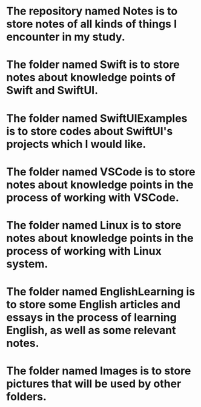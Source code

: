 # The repository named Notes is to store notes of all kinds of things I encounter in my study.

# The folder named Swift is to store notes about knowledge points of Swift and SwiftUI.
# The folder named SwiftUIExamples is to store codes about SwiftUI's projects which I would like.
# The folder named VSCode is to store notes about knowledge points in the process of working with VSCode.
# The folder named Linux is to store notes about knowledge points in the process of working with Linux system.
# The folder named EnglishLearning is to store some English articles and essays in the process of learning English, as well as some relevant notes.
# The folder named Images is to store pictures that will be used by other folders. 